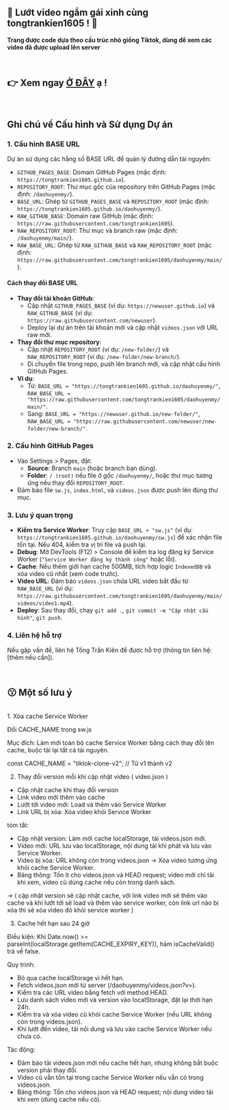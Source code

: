 ## 🚀  **Lướt video ngắm gái xinh cùng tongtrankien1605** ! 🚀


**Trang được code dựa theo cấu trúc nhỏ giống Tiktok, dùng để xem các video đã được upload lên server**

<br/>

## 👉 Xem ngay [Ở ĐÂY](https://tongtrankien1605.github.io/daohuyenmy) ạ !

</br>

## Ghi chú về Cấu hình và Sử dụng Dự án

### 1. Cấu hình BASE URL
Dự án sử dụng các hằng số BASE URL để quản lý đường dẫn tài nguyên:
- `GITHUB_PAGES_BASE`: Domain GitHub Pages (mặc định: `https://tongtrankien1605.github.io`).
- `REPOSITORY_ROOT`: Thư mục gốc của repository trên GitHub Pages (mặc định: `/daohuyenmy/`).
- `BASE_URL`: Ghép từ `GITHUB_PAGES_BASE` và `REPOSITORY_ROOT` (mặc định: `https://tongtrankien1605.github.io/daohuyenmy/`).
- `RAW_GITHUB_BASE`: Domain raw GitHub (mặc định: `https://raw.githubusercontent.com/tongtrankien1605`).
- `RAW_REPOSITORY_ROOT`: Thư mục và branch raw (mặc định: `/daohuyenmy/main/`).
- `RAW_BASE_URL`: Ghép từ `RAW_GITHUB_BASE` và `RAW_REPOSITORY_ROOT` (mặc định: `https://raw.githubusercontent.com/tongtrankien1605/daohuyenmy/main/`).

#### Cách thay đổi BASE URL
- **Thay đổi tài khoản GitHub**:
  - Cập nhật `GITHUB_PAGES_BASE` (ví dụ: `https://newuser.github.io`) và `RAW_GITHUB_BASE` (ví dụ: `https://raw.githubusercontent.com/newuser`).
  - Deploy lại dự án trên tài khoản mới và cập nhật `videos.json` với URL raw mới.
- **Thay đổi thư mục repository**:
  - Cập nhật `REPOSITORY_ROOT` (ví dụ: `/new-folder/`) và `RAW_REPOSITORY_ROOT` (ví dụ: `/new-folder/new-branch/`).
  - Di chuyển file trong repo, push lên branch mới, và cập nhật cấu hình GitHub Pages.
- **Ví dụ**:
  - Từ: `BASE_URL = "https://tongtrankien1605.github.io/daohuyenmy/"`, `RAW_BASE_URL = "https://raw.githubusercontent.com/tongtrankien1605/daohuyenmy/main/"`.
  - Sang: `BASE_URL = "https://newuser.github.io/new-folder/"`, `RAW_BASE_URL = "https://raw.githubusercontent.com/newuser/new-folder/new-branch/"`.

### 2. Cấu hình GitHub Pages
- Vào Settings > Pages, đặt:
  - **Source**: Branch `main` (hoặc branch bạn dùng).
  - **Folder**: `/ (root)` nếu file ở gốc `/daohuyenmy/`, hoặc thư mục tương ứng nếu thay đổi `REPOSITORY_ROOT`.
- Đảm bảo file `sw.js`, `index.html`, và `videos.json` được push lên đúng thư mục.

### 3. Lưu ý quan trọng
- **Kiểm tra Service Worker**: Truy cập `BASE_URL + "sw.js"` (ví dụ: `https://tongtrankien1605.github.io/daohuyenmy/sw.js`) để xác nhận file tồn tại. Nếu 404, kiểm tra vị trí file và push lại.
- **Debug**: Mở DevTools (F12) > Console để kiểm tra log đăng ký Service Worker (`"Service Worker đăng ký thành công"` hoặc lỗi).
- **Cache**: Nếu thêm giới hạn cache 500MB, tích hợp logic `IndexedDB` và xóa video cũ nhất (xem code trước).
- **Video URL**: Đảm bảo `videos.json` chứa URL video bắt đầu từ `RAW_BASE_URL` (ví dụ: `https://raw.githubusercontent.com/tongtrankien1605/daohuyenmy/main/videos/video1.mp4`).
- **Deploy**: Sau thay đổi, chạy `git add .`, `git commit -m "Cập nhật cấu hình"`, `git push`.

### 4. Liên hệ hỗ trợ
Nếu gặp vấn đề, liên hệ Tống Trần Kiên để được hỗ trợ (thông tin liên hệ: [thêm nếu cần]).

</br>

## 😗 Một số lưu ý
</br>
1. Xóa cache Service Worker

Đổi CACHE_NAME trong sw.js

Mục đích: Làm mới toàn bộ cache Service Worker bằng cách thay đổi tên cache, buộc tải lại tất cả tài nguyên.

const CACHE_NAME = "tiktok-clone-v2"; // Từ v1 thành v2

2. Thay đổi version mỗi khi cập nhật video ( video.json )
- Cập nhật cache khi thay đổi version
- Link video mới thêm vào cache
- Lướt tới video mới: Load và thêm vào Service Worker
- Link URL bị xóa: Xóa video khỏi Service Worker

tóm tắt: 
- Cập nhật version: Làm mới cache localStorage, tải videos.json mới.
- Video mới: URL lưu vào localStorage, nội dung tải khi phát và lưu vào Service Worker.
- Video bị xóa: URL không còn trong videos.json → Xóa video tương ứng khỏi cache Service Worker.
- Băng thông: Tốn ít cho videos.json và HEAD request; video mới chỉ tải khi xem, video cũ dùng cache nếu còn trong danh sách.

-> ( cập nhật version sẽ cập nhật cache, với link video mới sẽ thêm vào cache và khi lướt tới sẽ load và thêm vào service worker, còn link url nào bị xóa thì sẽ xóa video đó khỏi service worker )

3. Cache hết hạn sau 24 giờ

Điều kiện: Khi Date.now() >= parseInt(localStorage.getItem(CACHE_EXPIRY_KEY)), hàm isCacheValid() trả về false.

Quy trình:

- Bỏ qua cache localStorage vì hết hạn.
- Fetch videos.json mới từ server (/daohuyenmy/videos.json?v=<timestamp>).
- Kiểm tra các URL video bằng fetch với method HEAD.
- Lưu danh sách video mới và version vào localStorage, đặt lại thời hạn 24h.
- Kiểm tra và xóa video cũ khỏi cache Service Worker (nếu URL không còn trong videos.json).
- Khi lướt đến video, tải nội dung và lưu vào cache Service Worker nếu chưa có.

Tác động:
- Đảm bảo tải videos.json mới nếu cache hết hạn, nhưng không bắt buộc version phải thay đổi.
- Video cũ vẫn tồn tại trong cache Service Worker nếu vẫn có trong videos.json.
- Băng thông: Tốn cho videos.json và HEAD request; nội dung video tải khi xem (dùng cache nếu có).

